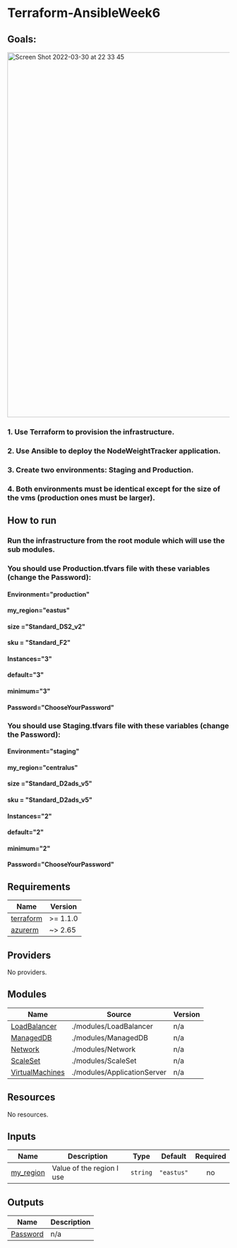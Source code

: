 # Terraform-AnsibleWeek6

## Goals:

<img width="826" alt="Screen Shot 2022-03-30 at 22 33 45" src="https://user-images.githubusercontent.com/93793111/160917591-5466d670-112e-4c07-84b1-7bfb598dfd6a.png">


### 1. Use Terraform to provision the infrastructure.
### 2. Use Ansible to deploy the NodeWeightTracker application.
### 3. Create two environments: Staging and Production.
### 4. Both environments must be identical except for the size of the vms (production ones must be larger).




## How to run

### Run the infrastructure from the root module which will use the sub modules.

### You should use Production.tfvars file with these variables (change the Password):
#### Environment="production"
#### my_region="eastus"
#### size ="Standard_DS2_v2"
#### sku = "Standard_F2"
#### Instances="3"
#### default="3"
#### minimum="3"
#### Password="ChooseYourPassword"
  
### You should use Staging.tfvars file with these variables (change the Password):
#### Environment="staging"
#### my_region="centralus"
#### size ="Standard_D2ads_v5"
#### sku = "Standard_D2ads_v5"
#### Instances="2"
#### default="2"
#### minimum="2"
#### Password="ChooseYourPassword"



<!-- BEGIN_TF_DOCS -->
## Requirements

| Name | Version |
|------|---------|
| <a name="requirement_terraform"></a> [terraform](#requirement\_terraform) | >= 1.1.0 |
| <a name="requirement_azurerm"></a> [azurerm](#requirement\_azurerm) | ~> 2.65 |

## Providers

No providers.

## Modules

| Name | Source | Version |
|------|--------|---------|
| <a name="module_LoadBalancer"></a> [LoadBalancer](#module\_LoadBalancer) | ./modules/LoadBalancer | n/a |
| <a name="module_ManagedDB"></a> [ManagedDB](#module\_ManagedDB) | ./modules/ManagedDB | n/a |
| <a name="module_Network"></a> [Network](#module\_Network) | ./modules/Network | n/a |
| <a name="module_ScaleSet"></a> [ScaleSet](#module\_ScaleSet) | ./modules/ScaleSet | n/a |
| <a name="module_VirtualMachines"></a> [VirtualMachines](#module\_VirtualMachines) | ./modules/ApplicationServer | n/a |

## Resources

No resources.

## Inputs

| Name | Description | Type | Default | Required |
|------|-------------|------|---------|:--------:|
| <a name="input_my_region"></a> [my\_region](#input\_my\_region) | Value of the region I use | `string` | `"eastus"` | no |

## Outputs

| Name | Description |
|------|-------------|
| <a name="output_Password"></a> [Password](#output\_Password) | n/a |
<!-- END_TF_DOCS -->
